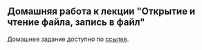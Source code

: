 ## Домашняя работа к лекции "Открытие и чтение файла, запись в файл"

Домашнее задание доступно по [ссылке](https://github.com/netology-code/py-homeworks-basic/blob/new_oop/7.files/README.md).